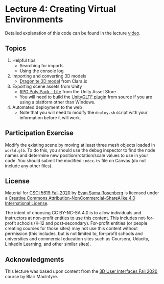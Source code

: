 # Lecture 4: Creating Virtual Environments

Detailed explanation of this code can be found in the lecture [video](https://mediaspace.umn.edu/media/1_zlzfxsfh).

## Topics

1. Helpful tips
   - Searching for imports
   - Using the console log
2. Importing and converting 3D models 
   - [Dragonite 3D model](https://clara.io/view/5cf54194-6b42-4d1e-bfc3-4fff1f89287c#) from Clara.io
3. Exporting scene assets from Unity
   - [RPG Poly Pack - Lite](https://assetstore.unity.com/packages/3d/environments/landscapes/rpg-poly-pack-lite-148410) from the Unity Asset Store
   - You will need to build the [UnityGLTF plugin](https://github.com/KhronosGroup/UnityGLTF) from source if you are using a platform other than Windows.
4. Automated deployment to the web
   - Note that you will need to modify the `deploy.sh` script with your information before it will work.

## Participation Exercise

Modify the existing scene by moving at least three mesh objects loaded in `world.glb`.  To do this, you should use the debug inspector to find the node names and determine new position/rotation/scale values to use in your code.  You should submit the modified `index.ts` file on Canvas (do not include any other files).

## License

Material for [CSCI 5619 Fall 2020](https://canvas.umn.edu/courses/194179) by [Evan Suma Rosenberg](https://illusioneering.umn.edu/) is licensed under a [Creative Commons Attribution-NonCommercial-ShareAlike 4.0 International License](http://creativecommons.org/licenses/by-nc-sa/4.0/).

The intent of choosing CC BY-NC-SA 4.0 is to allow individuals and instructors at non-profit entities to use this content.  This includes not-for-profit schools (K-12 and post-secondary). For-profit entities (or people creating courses for those sites) may not use this content without permission (this includes, but is not limited to, for-profit schools and universities and commercial education sites such as Coursera, Udacity, LinkedIn Learning, and other similar sites).   

## Acknowledgments

This lecture was based upon content from the [3D User Interfaces Fall 2020](https://github.blairmacintyre.me/3dui-class-f20) course by Blair MacIntyre.
